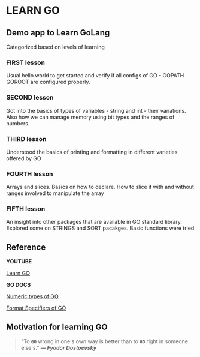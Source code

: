 # LEARN GO
## Demo app to Learn GoLang

Categorized based on levels of learning

### FIRST lesson

Usual hello world to get started and verify if all configs of GO - GOPATH GOROOT are configured properly.

### SECOND lesson
Got into the basics of types of variables - string and int - their variations.
Also how we can manage memory using bit types and the ranges of numbers.

### THIRD lesson
Understood the basics of printing and formatting in different varieties offered by GO

### FOURTH lesson
Arrays and slices. Basics on how to declare. How to slice it with and without ranges involved to manipulate the array

### FIFTH lesson
An insight into other packages that are available in GO standard library. Explored some on STRINGS and SORT pacakges. Basic functions were tried

## Reference

**YOUTUBE**

[Learn GO](https://www.youtube.com/playlist?list=PL4cUxeGkcC9gC88BEo9czgyS72A3doDeM)

**GO DOCS**

[Numeric types of GO](https://go.dev/ref/spec#Numeric_types)

[Format Specifiers of GO](https://pkg.go.dev/fmt@go1.22.2)

## Motivation for learning GO

> “To **`GO`** wrong in one's own way is better than to **`GO`** right in someone else's.”
_**― Fyodor Dostoevsky**_